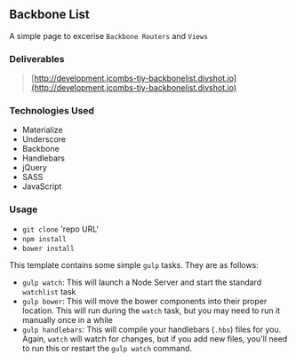 ## Backbone List

A simple page to excerise `Backbone Routers` and `Views`

### Deliverables

> [http://development.jcombs-tiy-backbonelist.divshot.io](http://development.jcombs-tiy-backbonelist.divshot.io)

### Technologies Used

- Materialize
- Underscore
- Backbone
- Handlebars
- jQuery
- SASS
- JavaScript


### Usage

- `git clone` 'repo URL'
- `npm install`
- `bower install`

This template contains some simple `gulp` tasks. They are as follows:

- `gulp watch`: This will launch a Node Server and start the standard `watchlist` task
- `gulp bower`: This will move the bower components into their proper location. This will run during the `watch` task, but you may need to run it manually once in a while
- `gulp handlebars`: This will compile your handlebars (`.hbs`) files for you. Again, `watch` will watch for changes, but if you add new files, you'll need to run this or restart the `gulp watch` command.